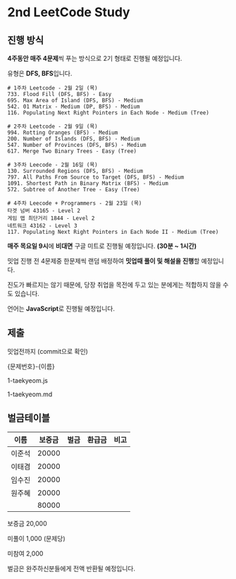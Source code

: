# 2nd LeetCode Study

## 진행 방식

**4주동안 매주 4문제**씩 푸는 방식으로 2기 형태로 진행될 예정입니다.

유형은 **DFS, BFS**입니다.

```
# 1주차 Leetcode - 2월 2일 (목)
733. Flood Fill (DFS, BFS) - Easy
695. Max Area of Island (DFS, BFS) - Medium
542. 01 Matrix - Medium (DP, BFS) - Medium
116. Populating Next Right Pointers in Each Node - Medium (Tree)

# 2주차 Leetcode - 2월 9일 (목)
994. Rotting Oranges (BFS) - Medium
200. Number of Islands (DFS, BFS) - Medium
547. Number of Provinces (DFS, BFS) - Medium
617. Merge Two Binary Trees - Easy (Tree)

# 3주차 Leecode - 2월 16일 (목)
130. Surrounded Regions (DFS, BFS) - Medium
797. All Paths From Source to Target (DFS, BFS) - Medium
1091. Shortest Path in Binary Matrix (BFS) - Medium
572. Subtree of Another Tree - Easy (Tree)

# 4주차 Leecode + Programmers - 2월 23일 (목)
타겟 넘버 43165 - Level 2
게임 맵 최단거리 1844 - Level 2
네트워크 43162 - Level 3
117. Populating Next Right Pointers in Each Node II - Medium (Tree)
```

**매주 목요일 9시**에 **비대면** 구글 미트로 진행될 예정입니다. **(30분 ~ 1시간)**

밋업 진행 전 4문제중 한문제씩 랜덤 배정하여 **밋업때 풀이 및 해설을 진행**할 예정입니다.

진도가 빠르지는 않기 때문에, 당장 취업을 목전에 두고 있는 분에게는 적합하지 않을 수도 있습니다.

언어는 **JavaScript**로 진행될 예정입니다.

## 제출

밋업전까지 (commit으로 확인)

{문제번호}-{이름}

1-taekyeom.js

1-taekyeom.md

## 벌금테이블

| 이름   | 보증금 | 벌금 | 환급금 | 비고 |
| ------ | ------ | ---- | ------ | ---- |
| 이준석 | 20000  |      |        |      |
| 이태겸 | 20000  |      |        |      |
| 임수진 | 20000  |      |        |      |
| 원주혜 | 20000  |      |        |      |
|        | 80000  |      |        |      |

보증금 20,000

미풀이 1,000 (문제당)

미참여 2,000

벌금은 완주하신분들에게 전액 반환될 예정입니다.
